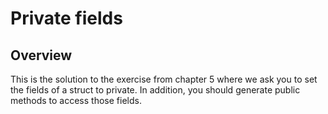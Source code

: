 # Private fields 

## Overview

This is the solution to the exercise from chapter 5 where we ask you to set the fields of a struct to private. In addition, you should generate public methods to access those fields.
